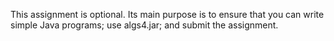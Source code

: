 This assignment is optional. Its main purpose is to ensure that you can write simple Java programs; use algs4.jar; and submit the assignment.
